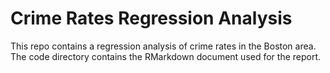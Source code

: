 # Crime Rates Regression Analysis
This repo contains a regression analysis of crime rates in the Boston area. The code directory contains the RMarkdown document used for the report.
